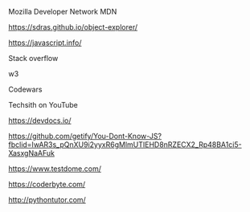 Mozilla Developer Network MDN



https://sdras.github.io/object-explorer/


https://javascript.info/


Stack overflow


w3


Codewars


Techsith on YouTube



https://devdocs.io/



https://github.com/getify/You-Dont-Know-JS?fbclid=IwAR3s_pQnXU9i2yyxR6gMlmUTIEHD8nRZECX2_Rp48BA1ci5-XasxgNaAFuk



https://www.testdome.com/


https://coderbyte.com/



http://pythontutor.com/
